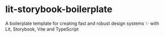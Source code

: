 # lit-storybook-boilerplate
A boilerplate template for creating fast and robust design systems ✨ with Lit, Storybook, Vite and TypeScript
